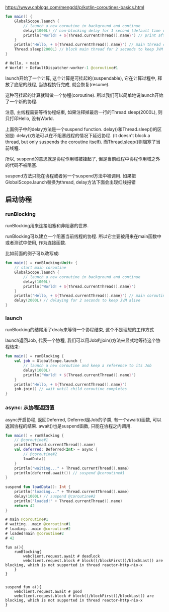 https://www.cnblogs.com/mengdd/p/kotlin-coroutines-basics.html

```kotlin
fun main() {
    GlobalScope.launch {
        // launch a new coroutine in background and continue
        delay(1000L) // non-blocking delay for 1 second (default time unit is ms)
        println("World! + ${Thread.currentThread().name}") // print after delay
    }
    println("Hello, + ${Thread.currentThread().name}") // main thread continues while coroutine is delayed
    Thread.sleep(2000L) // block main thread for 2 seconds to keep JVM alive
}

# Hello, + main
# World! + DefaultDispatcher-worker-1 @coroutine#1
```
launch开始了一个计算, 这个计算是可挂起的(suspendable), 它在计算过程中, 释放了底层的线程, 当协程执行完成, 就会恢复(resume).

这种可挂起的计算就叫做一个协程(coroutine). 所以我们可以简单地说launch开始了一个新的协程.

注意, 主线程需要等待协程结束, 如果注释掉最后一行的Thread.sleep(2000L), 则只打印Hello, 没有World.

上面例子中的delay方法是一个suspend function.
delay()和Thread.sleep()的区别是: delay()方法可以在不阻塞线程的情况下延迟协程. (It doesn't block a thread, but only suspends the coroutine itself). 而Thread.sleep()则阻塞了当前线程.

所以, suspend的意思就是协程作用域被挂起了, 但是当前线程中协程作用域之外的代码不被阻塞.

suspend方法只能在协程或者另一个suspend方法中被调用. 如果把GlobalScope.launch替换为thread, delay方法下面会出现红线报错

## 启动协程

### runBlocking
runBlocking用来连接阻塞和非阻塞的世界.

runBlocking可以建立一个阻塞当前线程的协程. 所以它主要被用来在main函数中或者测试中使用, 作为连接函数.

比如前面的例子可以改写成:
```kotlin
fun main() = runBlocking<Unit> {
    // start main coroutine
    GlobalScope.launch {
        // launch a new coroutine in background and continue
        delay(1000L)
        println("World! + ${Thread.currentThread().name}")
    }
    println("Hello, + ${Thread.currentThread().name}") // main coroutine continues here immediately
    delay(2000L) // delaying for 2 seconds to keep JVM alive
}
```

### launch
runBlocking的结尾用了dealy来等待一个协程结束, 这个不是理想的工作方式

launch返回Job, 代表一个协程, 我们可以用Job的join()方法来显式地等待这个协程结束:
```kotlin
fun main() = runBlocking {
    val job = GlobalScope.launch {
        // launch a new coroutine and keep a reference to its Job
        delay(1000L)
        println("World! + ${Thread.currentThread().name}")
    }
    println("Hello, + ${Thread.currentThread().name}")
    job.join() // wait until child coroutine completes
}
```

### async: 从协程返回值
async开启协程, 返回Deferred<T>, Deferred<T>是Job的子类, 有一个await()函数, 可以返回协程的结果. await()也是suspend函数, 只能在协程之内调用.
```kotlin
fun main() = runBlocking {
    // @coroutine#1
    println(Thread.currentThread().name)
    val deferred: Deferred<Int> = async {
        // @coroutine#2
        loadData()
    }
    println("waiting..." + Thread.currentThread().name)
    println(deferred.await()) // suspend @coroutine#1
}
 
suspend fun loadData(): Int {
    println("loading..." + Thread.currentThread().name)
    delay(1000L) // suspend @coroutine#2
    println("loaded!" + Thread.currentThread().name)
    return 42
}

# main @coroutine#1
# waiting...main @coroutine#1
# loading...main @coroutine#2
# loaded!main @coroutine#2
# 42
```



``` 
fun a(){
    runBlocking{
        webclient.request.await # deadlock
        webclient.request.block # block()/blockFirst()/blockLast() are blocking, which is not supported in thread reactor-http-nio-x 
    }
}


suspend fun a(){
    webclient.request.await # good
    webclient.request.block # block()/blockFirst()/blockLast() are blocking, which is not supported in thread reactor-http-nio-x 
}
```


